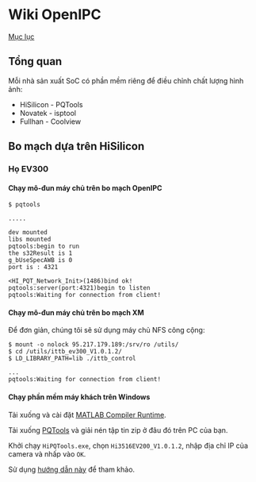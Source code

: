# Wiki OpenIPC
[Mục lục](../README.md)

Tổng quan
--------

Mỗi nhà sản xuất SoC có phần mềm riêng để điều chỉnh chất lượng hình ảnh:

* HiSilicon - PQTools
* Novatek - isptool
* Fullhan - Coolview

## Bo mạch dựa trên HiSilicon

### Họ EV300

#### Chạy mô-đun máy chủ trên bo mạch OpenIPC

```console
$ pqtools

.....

dev mounted
libs mounted
pqtools:begin to run
the s32Result is 1
g_bUseSpecAWB is 0
port is : 4321

<HI_PQT_Network_Init>(1486)bind ok!
pqtools:server(port:4321)begin to listen
pqtools:Waiting for connection from client!
```

#### Chạy mô-đun máy chủ trên bo mạch XM

Để đơn giản, chúng tôi sẽ sử dụng máy chủ NFS công cộng:

```console
$ mount -o nolock 95.217.179.189:/srv/ro /utils/
$ cd /utils/ittb_ev300_V1.0.1.2/
$ LD_LIBRARY_PATH=lib ./ittb_control

...
pqtools:Waiting for connection from client!
```

#### Chạy phần mềm máy khách trên Windows

Tải xuống và cài đặt [MATLAB Compiler Runtime][mcr].

Tải xuống [PQTools][pqt] và giải nén tập tin zip ở đâu đó trên PC của bạn.

Khởi chạy `HiPQTools.exe`, chọn `Hi3516EV200_V1.0.1.2`, nhập địa chỉ IP của camera và nhấp vào `OK`.

Sử dụng [hướng dẫn này][man] để tham khảo.

[mcr]: https://ssd.mathworks.com/supportfiles/MCR_Runtime/R2012a/MCR_R2012a_win32_installer.exe
[pqt]: https://drive.google.com/file/d/1c4XZRbJKXjMBwfMJaLl5jUPcVqMbO936/view?usp=sharing
[man]: https://drive.google.com/file/d/1mY1lXMZVNz2Ia5CPvTF-K-907eIioSYU/view?usp=sharing

